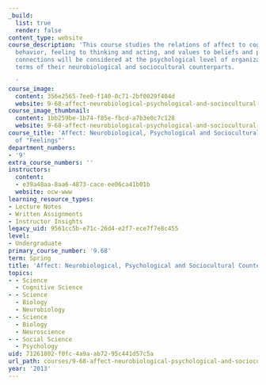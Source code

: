 ```yaml
---
_build:
  list: true
  render: false
content_type: website
course_description: 'This course studies the relations of affect to cognition and
  behavior, feeling to thinking and acting, and values to beliefs and practices. These
  connections will be considered at the psychological level of organization and in
  terms of their neurobiological and sociocultural counterparts.

  '
course_image:
  content: 356e2565-7ee0-f140-0c71-2bf0029f404d
  website: 9-68-affect-neurobiological-psychological-and-sociocultural-counterparts-of-feelings-spring-2013
course_image_thumbnail:
  content: 1bb259be-1b74-f85e-fbcd-a7b3e0c7c128
  website: 9-68-affect-neurobiological-psychological-and-sociocultural-counterparts-of-feelings-spring-2013
course_title: 'Affect: Neurobiological, Psychological and Sociocultural Counterparts
  of "Feelings"'
department_numbers:
- '9'
extra_course_numbers: ''
instructors:
  content:
  - e39a48aa-8aa6-4873-cace-ee06ca41b01b
  website: ocw-www
learning_resource_types:
- Lecture Notes
- Written Assignments
- Instructor Insights
legacy_uid: 9561cc5b-e71c-26d4-e2f7-ece7f7e8c455
level:
- Undergraduate
primary_course_number: '9.68'
term: Spring
title: 'Affect: Neurobiological, Psychological and Sociocultural Counterparts of "Feelings"'
topics:
- - Science
  - Cognitive Science
- - Science
  - Biology
  - Neurobiology
- - Science
  - Biology
  - Neuroscience
- - Social Science
  - Psychology
uid: 71261802-f0fc-4a9a-ab72-95c441d57c5a
url_path: courses/9-68-affect-neurobiological-psychological-and-sociocultural-counterparts-of-feelings-spring-2013
year: '2013'
---
```

